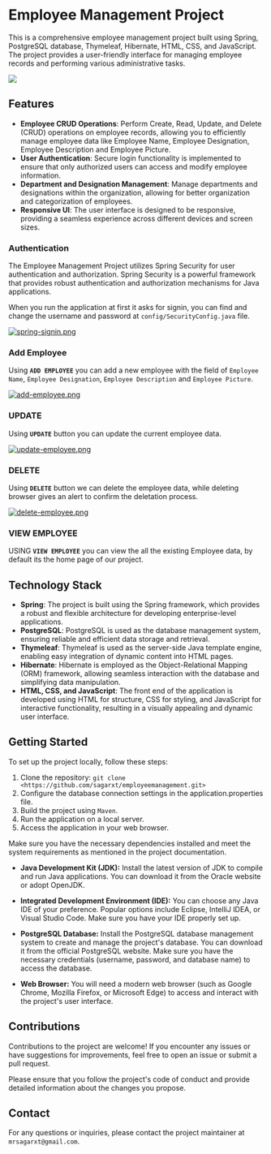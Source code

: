 # Employee Management Project

This is a comprehensive employee management project built using Spring, PostgreSQL database, Thymeleaf, Hibernate, HTML, CSS, and JavaScript. The project provides a user-friendly interface for managing employee records and performing various administrative tasks.

<img src="https://i.postimg.cc/LskBFjtN/homepage-employee.png">

## Features

- **Employee CRUD Operations**: Perform Create, Read, Update, and Delete (CRUD) operations on employee records, allowing you to efficiently manage employee data like Employee Name, Employee Designation, Employee Description and Employee Picture.
- **User Authentication**: Secure login functionality is implemented to ensure that only authorized users can access and modify employee information.
- **Department and Designation Management**: Manage departments and designations within the organization, allowing for better organization and categorization of employees.
- **Responsive UI**: The user interface is designed to be responsive, providing a seamless experience across different devices and screen sizes.

### Authentication
The Employee Management Project utilizes Spring Security for user authentication and authorization. Spring Security is a powerful framework that provides robust authentication and authorization mechanisms for Java applications.

When you run the application at first it asks for signin, you can find and change the username and password at `config/SecurityConfig.java` file.

[![spring-signin.png](https://i.postimg.cc/DfRgsfwQ/spring-signin.png)](https://postimg.cc/Thqgv6mh)

### Add Employee
Using **`ADD EMPLOYEE`** you can add a new employee with the field of `Employee Name`, `Employee Designation`, `Employee Description` and `Employee Picture`.

[![add-employee.png](https://i.postimg.cc/htB1yCxf/add-employee.png)](https://postimg.cc/kBTSDvTm)

### UPDATE
Using **`UPDATE`** button you can update the current employee data.

[![update-employee.png](https://i.postimg.cc/7LPMDfK4/update-employee.png)](https://postimg.cc/Mn4jmKk3)

### DELETE
Using **`DELETE`** button we can delete the employee data, while deleting browser gives an alert to confirm the deletation process.

[![delete-employee.png](https://i.postimg.cc/L6fVVdJc/delete-employee.png)](https://postimg.cc/yk19VbXj)

### VIEW EMPLOYEE
USING **`VIEW EMPLOYEE`** you can view the all the existing Employee data, by default its the home page of our project.

## Technology Stack

- **Spring**: The project is built using the Spring framework, which provides a robust and flexible architecture for developing enterprise-level applications.
- **PostgreSQL**: PostgreSQL is used as the database management system, ensuring reliable and efficient data storage and retrieval.
- **Thymeleaf**: Thymeleaf is used as the server-side Java template engine, enabling easy integration of dynamic content into HTML pages.
- **Hibernate**: Hibernate is employed as the Object-Relational Mapping (ORM) framework, allowing seamless interaction with the database and simplifying data manipulation.
- **HTML, CSS, and JavaScript**: The front end of the application is developed using HTML for structure, CSS for styling, and JavaScript for interactive functionality, resulting in a visually appealing and dynamic user interface.

## Getting Started

To set up the project locally, follow these steps:

1. Clone the repository: `git clone <https://github.com/sagarxt/employeemanagement.git>`
2. Configure the database connection settings in the application.properties file.
3. Build the project using `Maven`.
4. Run the application on a local server.
5. Access the application in your web browser.

Make sure you have the necessary dependencies installed and meet the system requirements as mentioned in the project documentation.

- **Java Development Kit (JDK):** Install the latest version of JDK to compile and run Java applications. You can download it from the Oracle website or adopt OpenJDK.

- **Integrated Development Environment (IDE):** You can choose any Java IDE of your preference. Popular options include Eclipse, IntelliJ IDEA, or Visual Studio Code. Make sure you have your IDE properly set up.

- **PostgreSQL Database:** Install the PostgreSQL database management system to create and manage the project's database. You can download it from the official PostgreSQL website. Make sure you have the necessary credentials (username, password, and database name) to access the database.

- **Web Browser:** You will need a modern web browser (such as Google Chrome, Mozilla Firefox, or Microsoft Edge) to access and interact with the project's user interface.

## Contributions

Contributions to the project are welcome! If you encounter any issues or have suggestions for improvements, feel free to open an issue or submit a pull request.

Please ensure that you follow the project's code of conduct and provide detailed information about the changes you propose.

## Contact

For any questions or inquiries, please contact the project maintainer at `mrsagarxt@gmail.com`.
